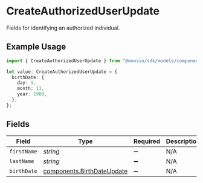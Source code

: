 # CreateAuthorizedUserUpdate

Fields for identifying an authorized individual.

## Example Usage

```typescript
import { CreateAuthorizedUserUpdate } from "@moovio/sdk/models/components";

let value: CreateAuthorizedUserUpdate = {
  birthDate: {
    day: 9,
    month: 11,
    year: 1989,
  },
};
```

## Fields

| Field                                                                    | Type                                                                     | Required                                                                 | Description                                                              |
| ------------------------------------------------------------------------ | ------------------------------------------------------------------------ | ------------------------------------------------------------------------ | ------------------------------------------------------------------------ |
| `firstName`                                                              | *string*                                                                 | :heavy_minus_sign:                                                       | N/A                                                                      |
| `lastName`                                                               | *string*                                                                 | :heavy_minus_sign:                                                       | N/A                                                                      |
| `birthDate`                                                              | [components.BirthDateUpdate](../../models/components/birthdateupdate.md) | :heavy_minus_sign:                                                       | N/A                                                                      |